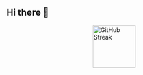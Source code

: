 ## Hi there 👋
<div style="display: flex; justify-content: center; align-items: center;">
  <img width="100" height="100" src="https://streak-stats.demolab.com/?user=cuistobal" alt="GitHub Streak">
</div>

<!--
**cuistobal/cuistobal** is a ✨ _special_ ✨ repository because its `README.md` (this file) appears on your GitHub profile.

Here are some ideas to get you started:

- 🔭 I’m currently working on ...
- 🌱 I’m currently learning ...
- 👯 I’m looking to collaborate on ...
- 🤔 I’m looking for help with ...
- 💬 Ask me about ...
- 📫 How to reach me: ...
- 😄 Pronouns: ...
- ⚡ Fun fact: ...
-->
